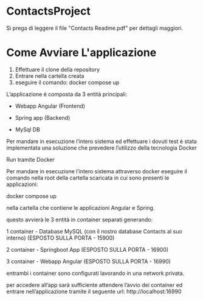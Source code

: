 # ContactsProject

Si prega di leggere il file "Contacts Readme.pdf" per dettagli maggiori.

# Come Avviare L'applicazione

1. Effettuare il clone della repository
2. Entrare nella cartella creata
3. eseguire il comando: docker compose up
   
L’applicazione è composta da 3 entità principali:

- Webapp Angular (Frontend)

- Spring app (Backend)

- MySql DB

Per mandare in esecuzione l’intero sistema ed effettuare i dovuti test è stata implementata una soluzione che prevedere l’utilizzo della tecnologia Docker

Run tramite Docker

Per mandare in esecuzione l’intero sistema attraverso docker eseguire il comando nella root della cartella scaricata in cui sono presenti le applicazioni:

docker compose up

nella cartella che contiene le applicazioni Angular e Spring.

questo avvierà le 3 entità in container separati generando:

1 container - Database MySQL (con il nostro database Contacts al suo interno) (ESPOSTO SULLA PORTA - 15900)

2 container - Springboot App (ESPOSTO SULLA PORTA - 16900)

3 container - Webapp Angular (ESPOSTO SULLA PORTA - 16990)

entrambi i container sono configurati lavorando in una network privata.

per accedere all’app sarà sufficiente attendere l’avvio dei container ed entrare nell’applicazione tramite il seguente url: http://localhost:16990
